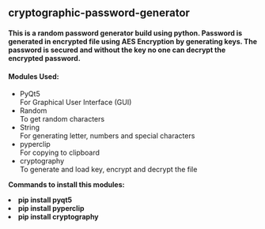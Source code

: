 ## cryptographic-password-generator
<h4>
This is a random password generator build using python.
Password is generated in encrypted file using AES Encryption by generating keys.
The password is secured and without the key no one can decrypt the encrypted password.
</h4>

#### Modules Used:
<ul>
<li>PyQt5 </li> For Graphical User Interface (GUI)
<li>Random </li> To get random characters
<li>String </li> For generating letter, numbers and special characters
<li>pyperclip </li> For copying to clipboard
<li>cryptography </li> To generate and load key, encrypt and decrypt the file

</ul>

<b>Commands to install this modules:

<li>pip install pyqt5</li>

<li>pip install pyperclip</li>

<li>pip install cryptography</li>
